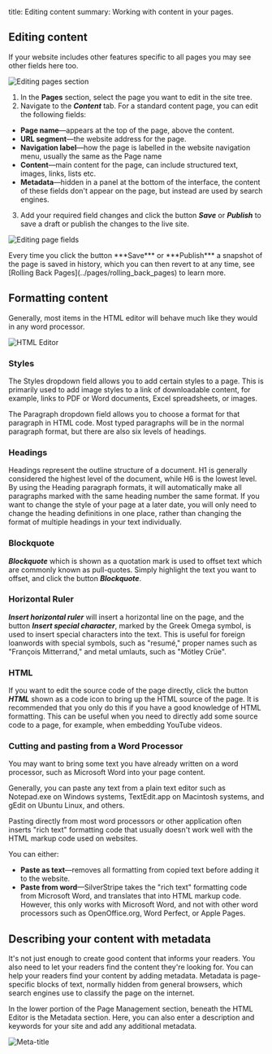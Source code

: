 title: Editing content
summary: Working with content in your pages.

## Editing content

<div class="note" markdown="1">If your website includes other features specific to all pages you may see other fields here too.</div>

![Editing pages section](/_images/Content-Editing.png)

1. In the **Pages** section, select the page you want to edit in the site tree.
2. Navigate to the ***Content*** tab. For a standard content page, you can edit the following fields:
* **Page name**—appears at the top of the page, above the content.
* **URL segment**—the website address for the page.
* **Navigation label**—how the page is labelled in the website navigation menu, usually the same as the Page name
* **Content**—main content for the page, can include structured text, images, links, lists etc.
* **Metadata**—hidden in a panel at the bottom of the interface, the content of these fields don't appear on the page, but instead are used by search engines.
3. Add your required field changes and click the button ***Save*** or ***Publish*** to save a draft or publish the changes to the live site.

![Editing page fields](/_images/Page-Fields.png)

<div class="note" markdown="1">Every time you click the button ***Save*** or ***Publish*** a snapshot of the page is saved in history, which you can then revert to at any time, see [Rolling Back Pages](../pages/rolling_back_pages) to learn more.</div>

## Formatting content

Generally, most items in the HTML editor will behave much like they would in any word processor.

![HTML Editor](/_images/formatting-content.png)

### Styles

The Styles dropdown field allows you to add certain styles to a page. This is primarily used to add image styles to a link of downloadable content, for example, links to PDF or Word documents, Excel spreadsheets, or images.

The Paragraph dropdown field allows you to choose a format for that paragraph in HTML code. Most typed paragraphs will be in the normal paragraph format, but there are also six levels of headings.

### Headings

Headings represent the outline structure of a document. H1 is generally considered the highest level of the document, while H6 is the lowest level. By using the Heading paragraph formats, it will automatically make all paragraphs marked with the same heading number the same format. If you want to change the style of your page at a later date, you will only need to change the heading definitions in one place, rather than changing the format of multiple headings in your text individually.

### Blockquote

***Blockquote*** which is shown as a quotation mark is used to offset text which are commonly known as pull-quotes. Simply highlight the text you want to offset, and click the button ***Blockquote***.

### Horizontal Ruler

***Insert horizontal ruler*** will insert a horizontal line on the page, and the button ***Insert special character***, marked by the Greek Omega symbol, is used to insert special characters into the text. This is useful for foreign loanwords with special symbols, such as "resumé," proper names such as "François Mitterrand," and metal umlauts, such as "Mötley Crüe".

### HTML

If you want to edit the source code of the page directly, click the button ***HTML*** shown as a code icon to bring up the HTML source of the page. It is recommended that you only do this if you have a good knowledge of HTML formatting. This can be useful when you need to directly add some source code to a page, for example, when embedding YouTube videos.

### Cutting and pasting from a Word Processor

You may want to bring some text you have already written on a word processor, such as Microsoft Word into your page content.

Generally, you can paste any text from a plain text editor such as Notepad.exe on Windows systems, TextEdit.app on Macintosh systems, and gEdit on Ubuntu Linux, and others.

Pasting directly from most word processors or other application often inserts "rich text" formatting code that usually doesn't work well with the HTML markup code used on websites.

You can either:
* **Paste as text**—removes all formatting from copied text before adding it to the website.
* **Paste from word**—SilverStripe takes the "rich text" formatting code from Microsoft Word, and translates that into HTML markup code. However, this only works with Microsoft Word, and not with other word processors such as OpenOffice.org, Word Perfect, or Apple Pages.

## Describing your content with metadata

It's not just enough to create good content that informs your readers. You also need to let your readers find the content they're looking for. You can help your readers find your content by adding metadata. Metadata is page-specific blocks of text, normally hidden from general browsers, which search engines use to classify the page on the internet.

In the lower portion of the Page Management section, beneath the HTML Editor is the Metadata section. Here, you can also enter a description and keywords for your site and add any additional metadata.

![Meta-title](/_images/meta-title.png)
